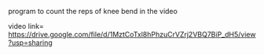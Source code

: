 program to count the reps of knee bend in the video

video link=
https://drive.google.com/file/d/1MztCoTxl8hPhzuCrVZrj2VBQ7BiP_dH5/view?usp=sharing
